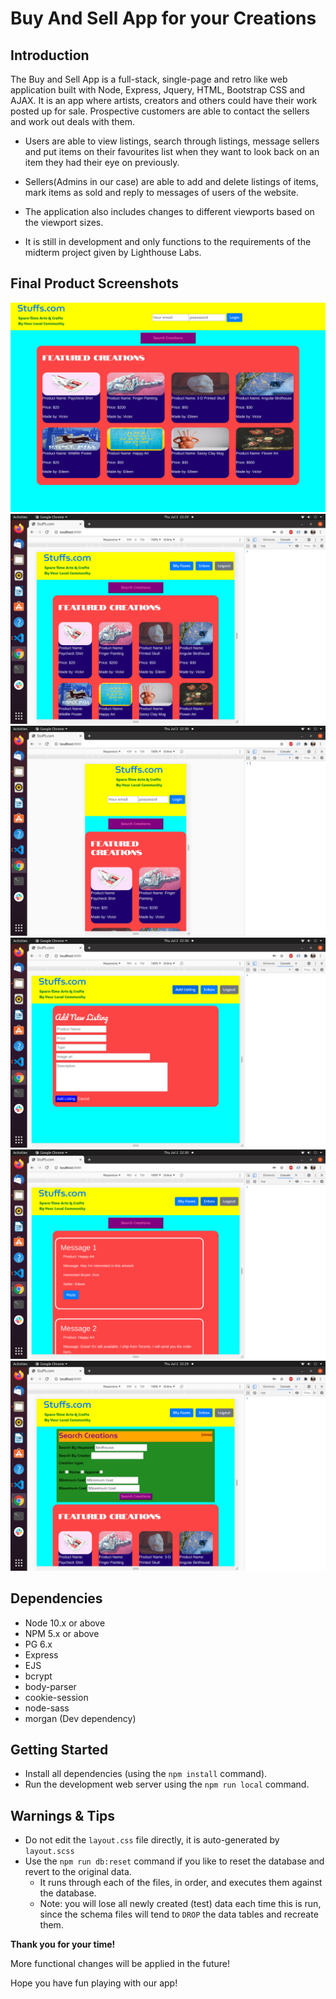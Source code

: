 Buy And Sell App for your Creations
=========
## Introduction

The Buy and Sell App is a full-stack, single-page and retro like web application built with Node, Express, Jquery, HTML, Bootstrap CSS and AJAX. It is an app where artists, creators and others could have their work posted up for sale. Prospective customers are able to contact the sellers and work out deals with them.

- Users are able to view listings, search through listings, message sellers and put items on their favourites list when they want to look back on an item they had their eye on previously.

- Sellers(Admins in our case) are able to add and delete listings of items, mark items as sold and reply to messages of users of the website.

- The application also includes changes to different viewports based on the viewport sizes.

- It is still in development and only functions to the requirements of the midterm project given by Lighthouse Labs.

## Final Product Screenshots

!["Screenshot of URLs page"](https://github.com/victorzzz12/buySellApp/blob/master/docs/full-view.png)
!["Screenshot of URLs page"](https://github.com/victorzzz12/buySellApp/blob/master/docs/medium-view.png)
!["Screenshot of URLs page"](https://github.com/victorzzz12/buySellApp/blob/master/docs/small-view.png)
!["Screenshot of URLs page"](https://github.com/victorzzz12/buySellApp/blob/master/docs/add-listing.png)
!["Screenshot of URLs page"](https://github.com/victorzzz12/buySellApp/blob/master/docs/messages.png)
!["Screenshot of URLs page"](https://github.com/victorzzz12/buySellApp/blob/master/docs/search.png)

## Dependencies

- Node 10.x or above
- NPM 5.x or above
- PG 6.x
- Express
- EJS
- bcrypt
- body-parser
- cookie-session
- node-sass
- morgan (Dev dependency)

## Getting Started

- Install all dependencies (using the `npm install` command).
- Run the development web server using the `npm run local` command.

## Warnings & Tips

- Do not edit the `layout.css` file directly, it is auto-generated by `layout.scss`
- Use the `npm run db:reset` command if you like to reset the database and revert to the original data. 
  - It runs through each of the files, in order, and executes them against the database. 
  - Note: you will lose all newly created (test) data each time this is run, since the schema files will tend to `DROP` the data tables and recreate them.


**Thank you for your time!**

More functional changes will be applied in the future!

Hope you have fun playing with our app!

